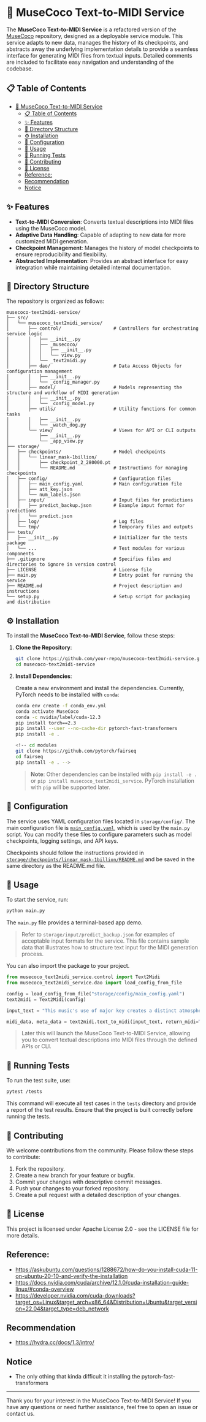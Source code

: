 # 🎵 MuseCoco Text-to-MIDI Service

The **MuseCoco Text-to-MIDI Service** is a refactored version of the [MuseCoco](https://github.com/microsoft/muzic) repository, designed as a deployable service module. This service adapts to new data, manages the history of its checkpoints, and abstracts away the underlying implementation details to provide a seamless interface for generating MIDI files from textual inputs. Detailed comments are included to facilitate easy navigation and understanding of the codebase.

## 📋 Table of Contents

- [🎵 MuseCoco Text-to-MIDI Service](#-musecoco-text-to-midi-service)
  - [📋 Table of Contents](#-table-of-contents)
  - [✨ Features](#-features)
  - [📂 Directory Structure](#-directory-structure)
  - [⚙️ Installation](#️-installation)
  - [🔧 Configuration](#-configuration)
  - [🚀 Usage](#-usage)
  - [🧪 Running Tests](#-running-tests)
  - [🤝 Contributing](#-contributing)
  - [📄 License](#-license)
  - [Reference:](#reference)
  - [Recommendation](#recommendation)
  - [Notice](#notice)

## ✨ Features

- **Text-to-MIDI Conversion**: Converts textual descriptions into MIDI files using the MuseCoco model.
- **Adaptive Data Handling**: Capable of adapting to new data for more customized MIDI generation.
- **Checkpoint Management**: Manages the history of model checkpoints to ensure reproducibility and flexibility.
- **Abstracted Implementation**: Provides an abstract interface for easy integration while maintaining detailed internal documentation.

## 📂 Directory Structure

The repository is organized as follows:

```plaintext
musecoco-text2midi-service/
├── src/
│   └── musecoco_text2midi_service/
│       ├── control/                   # Controllers for orchestrating service logic
│       │   ├── __init__.py
│       │   ├── _musecoco/
│       │   │   ├── __init__.py
│       │   │   └── view.py
│       │   └── _text2midi.py
│       ├── dao/                       # Data Access Objects for configuration management
│       │   ├── __init__.py
│       │   └── _config_manager.py
│       ├── model/                     # Models representing the structure and workflow of MIDI generation
│       │   ├── __init__.py
│       │   └── _config_model.py
│       ├── utils/                     # Utility functions for common tasks
│       │   ├── __init__.py
│       │   └── _watch_dog.py
│       └── view/                      # Views for API or CLI outputs
│           ├── __init__.py
│           └── _app_view.py
├── storage/
│   ├── checkpoints/                   # Model checkpoints
│   │   └── linear_mask-1billion/
│   │       ├── checkpoint_2_280000.pt
│   │       └── README.md              # Instructions for managing checkpoints
│   ├── config/                        # Configuration files
│   │   ├── main_config.yaml           # Main configuration file
│   │   ├── att_key.json
│   │   └── num_labels.json
│   ├── input/                         # Input files for predictions
│   │   ├── predict_backup.json        # Example input format for predictions
│   │   └── predict.json
│   ├── log/                           # Log files
│   └── tmp/                           # Temporary files and outputs
├── tests/
│   ├── __init__.py                    # Initializer for the tests package
│   └── ...                            # Test modules for various components
├── .gitignore                         # Specifies files and directories to ignore in version control
├── LICENSE                            # License file
├── main.py                            # Entry point for running the service
├── README.md                          # Project description and instructions
└── setup.py                           # Setup script for packaging and distribution
```

## ⚙️ Installation

To install the **MuseCoco Text-to-MIDI Service**, follow these steps:

1. **Clone the Repository**:

   ```bash
   git clone https://github.com/your-repo/musecoco-text2midi-service.git
   cd musecoco-text2midi-service
   ```

2. **Install Dependencies**:

   Create a new environment and install the dependencies. Currently, PyTorch needs to be installed with `conda`:

   ```bash
   conda env create -f conda_env.yml
   conda activate MuseCoco
   conda -c nvidia/label/cuda-12.3
   pip install torch==2.3
   pip install --user --no-cache-dir pytorch-fast-transformers
   pip install -e .

   <!-- cd modules
   git clone https://github.com/pytorch/fairseq
   cd fairseq
   pip install -e . -->
   ```

   > **Note**: Other dependencies can be installed with `pip install -e .` or `pip install musecoco_text2midi_service`. PyTorch installation with `pip` will be supported later.

## 🔧 Configuration

The service uses YAML configuration files located in `storage/config/`. The main configuration file is [`main_config.yaml`](storage/config/main_config.yaml), which is used by the `main.py` script. You can modify these files to configure parameters such as model checkpoints, logging settings, and API keys.

Checkpoints should follow the instructions provided in [`storage/checkpoints/linear_mask-1billion/README.md`](storage/checkpoints/linear_mask-1billion/README.md) and be saved in the same directory as the README.md file.

## 🚀 Usage

To start the service, run:

```bash
python main.py
```

The `main.py` file provides a terminal-based app demo. 

> Refer to `storage/input/predict_backup.json` for examples of acceptable input formats for the service. This file contains sample data that illustrates how to structure text input for the MIDI generation process.

You can also import the package to your project.

```python
from musecoco_text2midi_service.control import Text2Midi
from musecoco_text2midi_service.dao import load_config_from_file

config = load_config_from_file("storage/config/main_config.yaml")
text2midi = Text2Midi(config)

input_text = "This music's use of major key creates a distinct atmosphere, with a playtime of 1 ~ 15 seconds. The rhythm in this song is very pronounced, and the music is enriched by grand piano, cello and drum. Overall, the song's length is around about 6 bars. The music conveys edginess."

midi_data, meta_data = text2midi.text_to_midi(input_text, return_midi=True)
```

> Later this will launch the MuseCoco Text-to-MIDI Service, allowing you to convert textual descriptions into MIDI files through the defined APIs or CLI. 

## 🧪 Running Tests

To run the test suite, use:

```bash
pytest /tests
```

This command will execute all test cases in the `tests` directory and provide a report of the test results. Ensure that the project is built correctly before running the tests.

## 🤝 Contributing

We welcome contributions from the community. Please follow these steps to contribute:

1. Fork the repository.
2. Create a new branch for your feature or bugfix.
3. Commit your changes with descriptive commit messages.
4. Push your changes to your forked repository.
5. Create a pull request with a detailed description of your changes.

## 📄 License

This project is licensed under Apache License 2.0 - see the LICENSE file for more details.

## Reference:

- https://askubuntu.com/questions/1288672/how-do-you-install-cuda-11-on-ubuntu-20-10-and-verify-the-installation
- https://docs.nvidia.com/cuda/archive/12.1.0/cuda-installation-guide-linux/#conda-overview
- https://developer.nvidia.com/cuda-downloads?target_os=Linux&target_arch=x86_64&Distribution=Ubuntu&target_version=22.04&target_type=deb_network

## Recommendation 

- https://hydra.cc/docs/1.3/intro/

## Notice

- The only othing that kinda difficult it installing the pytorch-fast-transformers

---

Thank you for your interest in the MuseCoco Text-to-MIDI Service! If you have any questions or need further assistance, feel free to open an issue or contact us.
